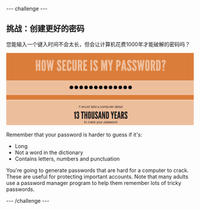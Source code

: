--- challenge ---
## 挑战：创建更好的密码
您能输入一个键入时间不会太长，但会让计算机花费1000年才能破解的密码吗？

![screenshot](images/passwords-13000.png)

Remember that your password is harder to guess if it's:

+ Long
+ Not a word in the dictionary
+ Contains letters, numbers and punctuation

You're going to generate passwords that are hard for a computer to crack. These are useful for protecting important accounts. Note that many adults use a password manager program to help them remember lots of tricky passwords.



--- /challenge ---